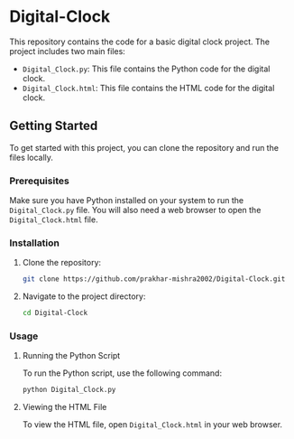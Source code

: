 # Digital-Clock

This repository contains the code for a basic digital clock project. The project includes two main files:

- `Digital_Clock.py`: This file contains the Python code for the digital clock.
- `Digital_Clock.html`: This file contains the HTML code for the digital clock.

## Getting Started

To get started with this project, you can clone the repository and run the files locally.

### Prerequisites

Make sure you have Python installed on your system to run the `Digital_Clock.py` file. You will also need a web browser to open the `Digital_Clock.html` file.

### Installation

1. Clone the repository:
   ```bash
   git clone https://github.com/prakhar-mishra2002/Digital-Clock.git

2. Navigate to the project directory:
    ```bash
    cd Digital-Clock

### Usage

1. Running the Python Script
   
   To run the Python script, use the following command:
    ``` bash
    python Digital_Clock.py

2. Viewing the HTML File

   To view the HTML file, open `Digital_Clock.html` in your web browser.


